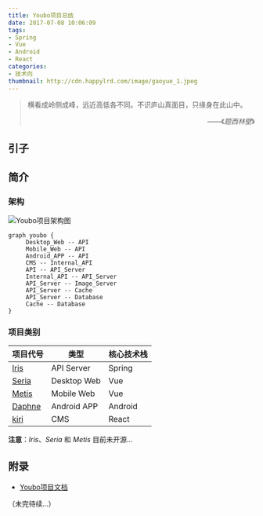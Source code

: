 ```yaml
---
title: Youbo项目总结
date: 2017-07-08 10:06:09
tags:
- Spring
- Vue
- Android
- React
categories:
- 技术向
thumbnail: http://cdn.happylrd.com/image/gaoyue_1.jpeg
---
```


> 横看成岭侧成峰，远近高低各不同。不识庐山真面目，只缘身在此山中。
> <div style="text-align:right"><p>——《<cite>题西林壁</cite>》</p></div>

## 引子

## 简介

### 架构

![Youbo项目架构图](http://cdn.happylrd.com/image/youbo_architecture.png)

```viz
graph youbo {
     Desktop_Web -- API
     Mobile_Web -- API
     Android_APP -- API
     CMS -- Internal_API
     API -- API_Server
     Internal_API -- API_Server
     API_Server -- Image_Server
     API_Server -- Cache
     API_Server -- Database
     Cache -- Database
}
```

### 项目类别

项目代号 | 类型 | 核心技术栈
--- | --- | ---
[Iris](https://github.com/happylrd/youbo-api)       | API Server  | Spring
[Seria](https://github.com/happylrd/youbo-desktop)  | Desktop Web | Vue
[Metis](https://github.com/happylrd/youbo-mobile)   | Mobile Web  | Vue
[Daphne](https://github.com/happylrd/youbo-android) | Android APP | Android
[kiri](https://github.com/happylrd/youbo-cms)       | CMS         | React

**注意**：*Iris*、*Seria* 和 *Metis* 目前未开源...

## 附录

- [Youbo项目文档](https://github.com/happylrd/youbo-docs)

（未完待续...）
